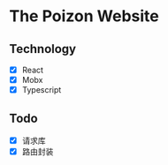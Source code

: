 # The Poizon Website

## Technology
- [x] React
- [x] Mobx
- [x] Typescript

## Todo
- [x] 请求库
- [x] 路由封装